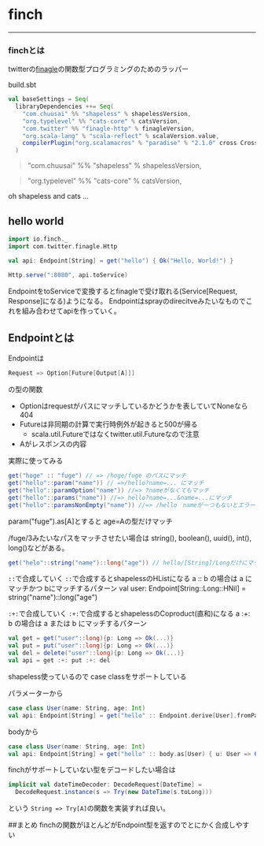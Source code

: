 # finch
________



### finchとは

twitterの[finagle](https://github.com/twitter/finagle)の関数型プログラミングのためのラッパー



build.sbt

```scala
val baseSettings = Seq(
  libraryDependencies ++= Seq(
    "com.chuusai" %% "shapeless" % shapelessVersion,
    "org.typelevel" %% "cats-core" % catsVersion,
    "com.twitter" %% "finagle-http" % finagleVersion,
    "org.scala-lang" % "scala-reflect" % scalaVersion.value,
    compilerPlugin("org.scalamacros" % "paradise" % "2.1.0" cross CrossVersion.full)
  )
```
  >"com.chuusai" %% "shapeless" % shapelessVersion,
  
  >"org.typelevel" %% "cats-core" % catsVersion,
  
  oh shapeless and cats ...
  



## hello world

```scala
import io.finch._
import com.twitter.finagle.Http

val api: Endpoint[String] = get("hello") { Ok("Hello, World!") }

Http.serve(":8080", api.toService)
```

EndpointをtoServiceで変換するとfinagleで受け取れる(Service[Request, Response]になる)ようになる。
Endpointはsprayのdirecitveみたいなものでこれを組み合わせてapiを作っていく。




## Endpointとは

Endpointは
```scala
Request => Option[Future[Output[A]]]
```
の型の関数

* Optionはrequestがパスにマッチしているかどうかを表していてNoneなら404
* Futureは非同期の計算で実行時例外が起きると500が帰る
  * scala.util.Futureではなくtwitter.util.Futureなので注意
* Aがレスポンスの内容 


実際に使ってみる

```scala
get("hoge" :: "fuge") // => /hoge/fuge のパスにマッチ
get("hello"::param("name")) // =>/hello?name=... にマッチ
get("hello"::paramOption("name")) //=> ?nameがなくてもマッチ 
get("hello"::params("name")) //=> hello?name=...&name=...にマッチ
get("hello"::paramsNonEmpty("name")) //=> /hello　nameが一つもないとエラー
```


param("fuge").as[A]とすると age=Aの型だけマッチ


/fuge/3みたいなパスをマッチさせたい場合は
string(), boolean(), uuid(), int(), long()などがある。
```scala
get("helo"::string("name")::long("age")) // hello/[String]/Longだけにマッチ
```



`::`で合成していく
`::`で合成するとshapelessのHListになる
a :: b の場合は a にマッチかつ bにマッチするパターン
val user: Endpoint[String::Long::HNil] = string("name")::long("age")



`:+:`で合成していく
`:+:`で合成するとshapelessのCoproduct(直和)になる
a :+: b の場合は a または b にマッチするパターン


```scala
val get = get("user"::long){p: Long => Ok(...)}
val put = put("user"::long){p: Long => Ok(...)}
val del = delete("user"::long){p: Long => Ok(...)}
val api = get :+: put :+: del
```


shapeless使っているので
case classをサポートしている

パラメーターから
```scala
case class User(name: String, age: Int)
val api: Endpoint[String] = get("hello" :: Endpoint.derive[User].fromParams) { u: User => Ok(u.toString) }
```


bodyから
```scala
case class User(name: String, age: Int)
val api: Endpoint[String] = get("hello" :: body.as[User) { u: User => Ok(u.toString) }
```


finchがサポートしていない型をデコードしたい場合は
```scala
implicit val dateTimeDecoder: DecodeRequest[DateTime] =
  DecodeRequest.instance(s => Try(new DateTime(s.toLong)))
```
という `String => Try[A]`の関数を実装すれば良い。　




##まとめ
finchの関数がほとんどがEndpoint型を返すのでとにかく合成しやすい







